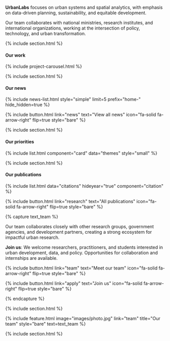 ---
---

**UrbanLabs** focuses on urban systems and spatial analytics, with emphasis on data-driven planning, sustainability, and equitable development.

Our team collaborates with national ministries, research institutes, and international organizations, working at the intersection of policy, technology, and urban transformation.

{% include section.html %}

#### Our work
{% include project-carousel.html %}

{% include section.html %}

#### Our news

{% include news-list.html style="simple" limit=5 prefix="home-" hide_hidden=true %}

{%
  include button.html
  link="news"
  text="View all news"
  icon="fa-solid fa-arrow-right"
  flip=true
  style="bare"
%}

{% include section.html %}

#### Our priorities

{% include list.html component="card" data="themes" style="small" %}

{% include section.html %}


#### Our publications

{% include list.html data="citations" hideyear="true" component="citation" %}

{%
  include button.html
  link="research"
  text="All publications"
  icon="fa-solid fa-arrow-right"
  flip=true
  style="bare"
%}


{% capture text_team %}

Our team collaborates closely with other research groups, government agencies, and development partners, creating a strong ecosystem for impactful urban research.

**Join us**: We welcome researchers, practitioners, and students interested in urban development, data, and policy. Opportunities for collaboration and internships are available.

{%
  include button.html
  link="team"
  text="Meet our team"
  icon="fa-solid fa-arrow-right"
  flip=true
  style="bare"
%}

{%
  include button.html
  link="apply"
  text="Join us"
  icon="fa-solid fa-arrow-right"
  flip=true
  style="bare"
%}

{% endcapture %}

{% include section.html %}

{%
  include feature.html
  image="images/photo.jpg"
  link="team"
  title="Our team"
  style="bare"
  text=text_team
%}




{% include section.html %}
